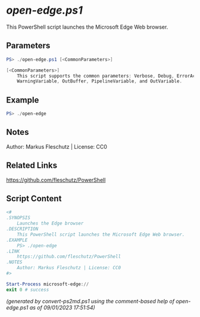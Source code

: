 *open-edge.ps1*
================

This PowerShell script launches the Microsoft Edge Web browser.

Parameters
----------
```powershell
PS> ./open-edge.ps1 [<CommonParameters>]

[<CommonParameters>]
    This script supports the common parameters: Verbose, Debug, ErrorAction, ErrorVariable, WarningAction, 
    WarningVariable, OutBuffer, PipelineVariable, and OutVariable.
```

Example
-------
```powershell
PS> ./open-edge

```

Notes
-----
Author: Markus Fleschutz | License: CC0

Related Links
-------------
https://github.com/fleschutz/PowerShell

Script Content
--------------
```powershell
<#
.SYNOPSIS
	Launches the Edge browser
.DESCRIPTION
	This PowerShell script launches the Microsoft Edge Web browser.
.EXAMPLE
	PS> ./open-edge
.LINK
	https://github.com/fleschutz/PowerShell
.NOTES
	Author: Markus Fleschutz | License: CC0
#>

Start-Process microsoft-edge://
exit 0 # success
```

*(generated by convert-ps2md.ps1 using the comment-based help of open-edge.ps1 as of 09/01/2023 17:51:54)*
